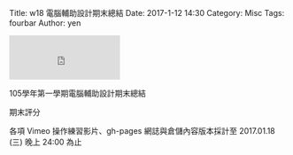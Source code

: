 Title:  w18 電腦輔助設計期末總結
Date: 2017-1-12 14:30
Category: Misc
Tags: fourbar
Author: yen

<iframe src="https://www.facebook.com/plugins/like.php?href=https%3A%2F%2F40423105.github.io%2F2016fallcadp_hw%2F%23%2F&width=200&layout=standard&action=like&show_faces=true&share=true&height=80&appId" width="200" height="80" style="border:none;overflow:hidden" scrolling="no" frameborder="0" allowTransparency="true"></iframe>

<!-- PELICAN_END_SUMMARY -->

105學年第一學期電腦輔助設計期末總結 

期末評分

各項 Vimeo 操作練習影片、gh-pages 網誌與倉儲內容版本採計至 2017.01.18 (三) 晚上 24:00 為止
